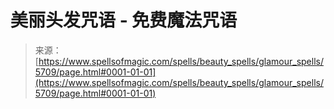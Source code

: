 <!--yml

category: 未分类

date: 2024-06-12 18:40:05

-->

# 美丽头发咒语 - 免费魔法咒语

> 来源：[https://www.spellsofmagic.com/spells/beauty_spells/glamour_spells/5709/page.html#0001-01-01](https://www.spellsofmagic.com/spells/beauty_spells/glamour_spells/5709/page.html#0001-01-01)

